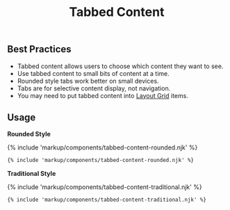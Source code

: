 ﻿---
title: Tabbed Content
summary: Tabs group related content, allowing users to see only what they want to see. 
tags: components
layout: page-guide
eleventyNavigation:
  key: Tabbed Content
  parent: Components
  order: 290
  excerpt: Tabs group related content, allowing users to see only what they want to see. 
  img: /img/illustrations/illus-tabbed-content.svg
---
 
## Best Practices
- Tabbed content allows users to choose which content they want to see.
- Use tabbed content to small bits of content at a time.
- Rounded style tabs work better on small devices.
- Tabs are for selective content display, not navigation.
- You may need to put tabbed content into [Layout Grid](/foundation/layout-grid/) items.

## Usage
**Rounded Style**

{% include 'markup/components/tabbed-content-rounded.njk' %}

``` html
{% include 'markup/components/tabbed-content-rounded.njk' %}
```

**Traditional Style**

{% include 'markup/components/tabbed-content-traditional.njk' %}

``` html
{% include 'markup/components/tabbed-content-traditional.njk' %}
```

